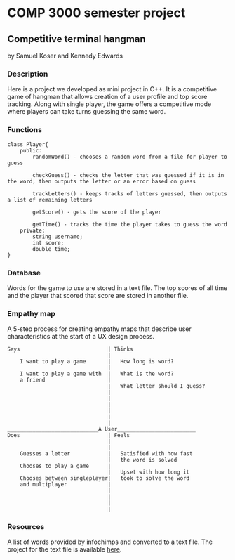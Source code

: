 # COMP 3000 semester project

## Competitive terminal hangman

by Samuel Koser and Kennedy Edwards
 
### Description

Here is a project we developed as mini project in C++.
It is a competitive game of hangman that allows creation
of a user profile and top score tracking. Along with single
player, the game offers a competitive mode where players can
take turns guessing the same word.

### Functions

```
class Player{
    public:
        randomWord() - chooses a random word from a file for player to guess

        checkGuess() - checks the letter that was guessed if it is in the word, then outputs the letter or an error based on guess

        trackLetters() - keeps tracks of letters guessed, then outputs a list of remaining letters

        getScore() - gets the score of the player

        getTime() - tracks the time the player takes to guess the word
    private:
        string username;
        int score;
        double time;
}
```

### Database

Words for the game to use are stored in a text file.
The top scores of all time and the player that
scored that score are stored in another file.

### Empathy map

A 5-step process for creating empathy maps that describe
user characteristics at the start of a UX design process.

```
Says                            | Thinks
                                |
    I want to play a game       |   How long is word?
                                |
    I want to play a game with  |   What is the word?
    a friend                    |
                                |   What letter should I guess?
                                |
                                |
                                |
                                |
                                |
                                |
_____________________________A User_________________________
Does                            | Feels
                                |
                                |
    Guesses a letter            |   Satisfied with how fast
                                |   the word is solved
    Chooses to play a game      |   
                                |   Upset with how long it
    Chooses between singleplayer|   took to solve the word
    and multiplayer             |
                                |
                                |
                                |
                                |
```

### Resources

A list of words provided by infochimps and converted to a text file.
The project for the text file is available [here](https://github.com/dwyl/english-words.git).
